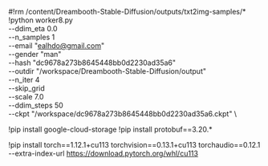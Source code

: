 #!rm /content/Dreambooth-Stable-Diffusion/outputs/txt2img-samples/*
!python worker8.py \
 --ddim_eta 0.0 \
 --n_samples 1 \
 --email "ealhdo@gmail.com" \
 --gender "man" \
 --hash "dc9678a273b8645448bb0d2230ad35a6" \
 --outdir "/workspace/Dreambooth-Stable-Diffusion/output" \
 --n_iter 4 \
 --skip_grid \
 --scale 7.0 \
 --ddim_steps 50 \
 --ckpt "/workspace/dc9678a273b8645448bb0d2230ad35a6.ckpt" \
 





!pip install google-cloud-storage
!pip install protobuf==3.20.*


!pip install torch==1.12.1+cu113 torchvision==0.13.1+cu113 torchaudio==0.12.1 --extra-index-url https://download.pytorch.org/whl/cu113
